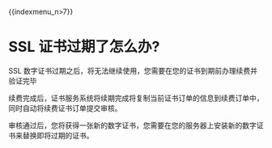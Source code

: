 {{indexmenu_n>7}}

# SSL 证书过期了怎么办?

SSL 数字证书过期之后，将无法继续使用，您需要在您的证书到期前办理续费并验证完毕

续费完成后，证书服务系统将续期完成将复制当前证书订单的信息到续费订单中，同时自动将续费证书订单提交审核。

审核通过后，您将获得一张新的数字证书，您需要在您的服务器上安装新的数字证书来替换即将过期的证书。
